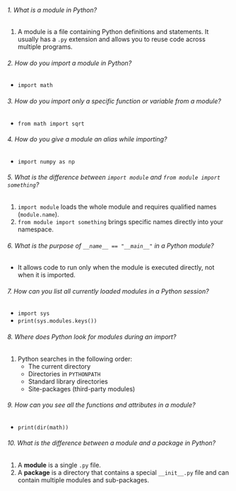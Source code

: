 
###### 1. What is a module in Python?
1. A module is a file containing Python definitions and statements. It usually has a `.py` extension and allows you to reuse code across multiple programs.

###### 2. How do you import a module in Python?
- `import math`

###### 3. How do you import only a specific function or variable from a module?
- `from math import sqrt`

###### 4. How do you give a module an alias while importing?
- `import numpy as np`

###### 5. What is the difference between `import module` and `from module import something`?
1. `import module` loads the whole module and requires qualified names (`module.name`).
2. `from module import something` brings specific names directly into your namespace.

###### 6. What is the purpose of `__name__ == "__main__"` in a Python module?
- It allows code to run only when the module is executed directly, not when it is imported.
###### 7. How can you list all currently loaded modules in a Python session?
- `import sys`
- `print(sys.modules.keys())`
###### 8. Where does Python look for modules during an import?
1. Python searches in the following order:
   * The current directory
   * Directories in `PYTHONPATH`
   * Standard library directories
   * Site-packages (third-party modules)
   
###### 9. How can you see all the functions and attributes in a module?
- `print(dir(math))`

###### 10. What is the difference between a module and a package in Python?
1. A **module** is a single `.py` file.
2. A **package** is a directory that contains a special `__init__.py` file and can contain multiple modules and sub-packages.
